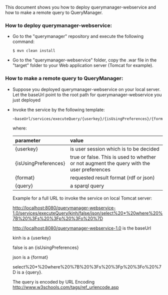 This document shows you how to deploy querymanager-webservice and how to make a remote query to QueryManager.

### How to deploy querymanager-webservice:

- Go to the "querymanager" repository and execute the following command:
  ```
  $ mvn clean install
  ```

- Go to the "querymanager-webservice" folder, copy the .war file in the "target" folder to your Web application server (Tomcat for example).
  

### How to make a remote query to QueryManager:

- Suppose you deployed querymanager-webservice on your local server. Let the baseUrl point to the root path for querymanager-webservice you just deployed

- Invoke the service by the following template:

  ```
  ~baseUrl/services/executeQuery/{userkey}/{isUsingPreferences}/{format}/{query}
  ```
  
  where:
  
  |parameter|value|
  |:---------|:-----|
  |{userkey}|is user session which is to be decided|
  |{isUsingPreferences}|true or false. This is used to whether or not augment the query with the user preferences|
  |{format}|requested result format (rdf or json)|
  |{query}|a sparql query|
  
  Example for a full URL to invoke the service on local Tomcat server:
  
  [http://localhost:8080/querymanager-webservice-1.0/services/executeQuery/kinh/false/json/select%20*%20where%20%7B%20%3Fs%20%3Fp%20%3Fo%20%7D](http://localhost:8080/querymanager-webservice-1.0/services/executeQuery/kinh/false/json/select%20*%20where%20%7B%20%3Fs%20%3Fp%20%3Fo%20%7D)
  
  [http://localhost:8080/querymanager-webservice-1.0](http://localhost:8080/querymanager-webservice-1.0) is the baseUrl
  
  kinh is a {userkey}
  
  false is an {isUsingPreferences}
  
  json is a {format}
  
  select%20*%20where%20%7B%20%3Fs%20%3Fp%20%3Fo%20%7D is a {query}. 
  
  The query is encoded by URL Encoding 
  http://www.w3schools.com/tags/ref_urlencode.asp
